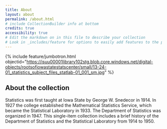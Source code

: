 ```yaml
---
title: About
layout: about
permalink: /about.html
# include CollectionBuilder info at bottom
credits: true
accessibility: true
# Edit the markdown on in this file to describe your collection
# Look in _includes/feature for options to easily add features to the page
---
```


{% include feature/jumbotron.html objectid="https://isuu00001library102stg.blob.core.windows.net/digital-objects/rootsofiowastatestatscenter/small/13-24-01_statistics_subject_files_statlab-01_001_sm.jpg" %} 

## About the collection

Statistics was first taught at Iowa State by George W. Snedecor in 1914. In 1927 the college established the Mathematical Statistics Service, which became the Statistical Laboratory in 1933. The Department of Statistics was organized in 1947. This single-item collection includes a brief history of the Department of Statistics and the Statistical Laboratory from 1914 to 1950.
